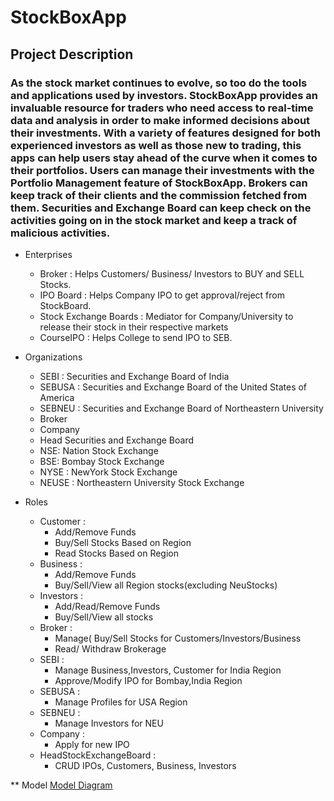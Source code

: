 # StockBoxApp


## Project Description

### As the stock market continues to evolve, so too do the tools and applications used by investors. StockBoxApp provides an invaluable resource for traders who need access to real-time data and analysis in order to make informed decisions about their investments. With a variety of features designed for both experienced investors as well as those new to trading, this apps can help users stay ahead of the curve when it comes to their portfolios. Users can manage their investments with the Portfolio Management feature of StockBoxApp. Brokers can keep track of their clients and the commission fetched from them. Securities and Exchange Board can keep check on the activities going on in the stock market and keep a track of malicious activities.

* Enterprises
  * Broker : Helps Customers/ Business/ Investors to BUY and SELL Stocks.
  * IPO Board : Helps Company IPO to get approval/reject from StockBoard.
  * Stock Exchange Boards : Mediator for Company/University to release their stock in their respective markets
  * CourseIPO : Helps College to send IPO to SEB.
  
* Organizations
  * SEBI : Securities and Exchange Board of India
  * SEBUSA : Securities and Exchange Board of the United States of America
  * SEBNEU : Securities and Exchange Board of Northeastern University
  * Broker
  * Company
  * Head Securities and Exchange Board
  * NSE: Nation Stock Exchange
  * BSE: Bombay Stock Exchange
  * NYSE : NewYork Stock Exchange
  * NEUSE : Northeastern University Stock Exchange
  
* Roles
  * Customer : 
    * Add/Remove Funds
    * Buy/Sell Stocks Based on Region
    * Read Stocks Based on Region
  * Business :
    * Add/Remove Funds
    * Buy/Sell/View all Region stocks(excluding NeuStocks)
  * Investors :
    * Add/Read/Remove Funds
    * Buy/Sell/View all stocks
  * Broker :
    * Manage( Buy/Sell Stocks for Customers/Investors/Business
    * Read/ Withdraw Brokerage
  * SEBI :
    * Manage Business,Investors, Customer for India Region
    * Approve/Modify IPO for Bombay,India Region
  * SEBUSA :
    * Manage Profiles for USA Region
  * SEBNEU : 
    * Manage Investors for NEU
  * Company :
    * Apply for new IPO
  * HeadStockExchangeBoard :
    * CRUD IPOs, Customers, Business, Investors
    
 
 ** Model
 [Model Diagram](https://drive.google.com/file/d/1OkJYy75t4YJSft6IBh0iJWV1vXcC22_5/view?usp=sharing)
  

